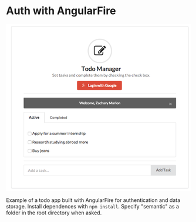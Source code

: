 # Auth with AngularFire

![Image of TODOMVC](AngularFire_screenshot.png)

Example of a todo app built with AngularFire for authentication and data storage. Install dependences with `npm install`. Specify "semantic" as a folder in the root directory when asked.
